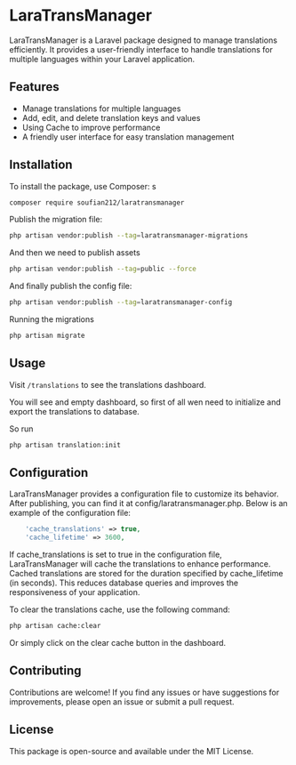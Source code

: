 # LaraTransManager

LaraTransManager is a Laravel package designed to manage translations efficiently. It provides a user-friendly interface to handle translations for multiple languages within your Laravel application.

## Features

- Manage translations for multiple languages
- Add, edit, and delete translation keys and values
- Using Cache to improve performance
- A friendly user interface for easy translation management

## Installation

To install the package, use Composer:
s
```bash
composer require soufian212/laratransmanager
```
Publish the migration file:
```bash
php artisan vendor:publish --tag=laratransmanager-migrations
```
And then we need to publish assets
```bash	
php artisan vendor:publish --tag=public --force
```
And finally publish the config file:
```bash
php artisan vendor:publish --tag=laratransmanager-config
```
Running the migrations
```bash
php artisan migrate
```
## Usage

Visit `/translations` to see the translations dashboard.

You will see and empty dashboard, so first of all wen need to initialize and export the translations to database.

So run 
```bash
php artisan translation:init
```

## Configuration

LaraTransManager provides a configuration file to customize its behavior. After publishing, you can find it at config/laratransmanager.php. Below is an example of the configuration file:

```php
    'cache_translations' => true,
    'cache_lifetime' => 3600,
```
If cache_translations is set to true in the configuration file, LaraTransManager will cache the translations to enhance performance. Cached translations are stored for the duration specified by cache_lifetime (in seconds). This reduces database queries and improves the responsiveness of your application.

To clear the translations cache, use the following command:

```bash
php artisan cache:clear
```

Or simply click on the clear cache button in the dashboard. 

## Contributing

Contributions are welcome! If you find any issues or have suggestions for improvements, please open an issue or submit a pull request.

## License

This package is open-source and available under the MIT License.
